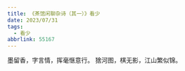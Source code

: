 ```yaml
---
title: 《茶馆闲聊杂诗（其一）》看少
date: 2023/07/31
tags:
  - 看少
abbrlink: 55167
---
```

墨留香，字言情，挥毫惬意行。
猞河图，棋无影，江山繁似锦。
